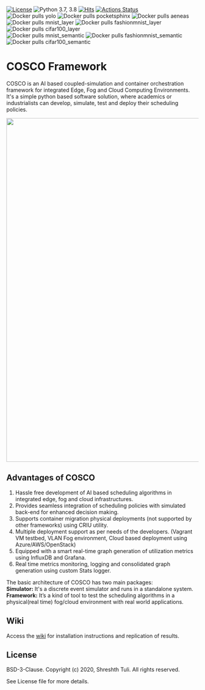 [![License](https://img.shields.io/badge/License-BSD%203--Clause-red.svg)](https://github.com/imperial-qore/COSCO/blob/master/LICENSE)
![Python 3.7, 3.8](https://img.shields.io/badge/python-3.7%20%7C%203.8-blue.svg)
[![Hits](https://hits.seeyoufarm.com/api/count/incr/badge.svg?url=https%3A%2F%2Fgithub.com%2Fimperial-qore%2FCOSCO&count_bg=%23FFC401&title_bg=%23555555&icon=&icon_color=%23E7E7E7&title=hits&edge_flat=false)](https://hits.seeyoufarm.com)
[![Actions Status](https://github.com/imperial-qore/SimpleFogSim/workflows/DeFog-Benchmarks/badge.svg)](https://github.com/imperial-qore/SimpleFogSim/actions)
<br>
![Docker pulls yolo](https://img.shields.io/docker/pulls/shreshthtuli/yolo?label=docker%20pulls%3A%20yolo)
![Docker pulls pocketsphinx](https://img.shields.io/docker/pulls/shreshthtuli/pocketsphinx?label=docker%20pulls%3A%20pocketsphinx)
![Docker pulls aeneas](https://img.shields.io/docker/pulls/shreshthtuli/aeneas?label=docker%20pulls%3A%20aeneas)
<br>
![Docker pulls mnist_layer](https://img.shields.io/docker/pulls/shreshthtuli/mnist_layer?label=docker%20pulls%3A%20mnist_layer)
![Docker pulls fashionmnist_layer](https://img.shields.io/docker/pulls/shreshthtuli/fashionmnist_layer?label=docker%20pulls%3A%20fashionmnist_layer)
![Docker pulls cifar100_layer](https://img.shields.io/docker/pulls/shreshthtuli/cifar100_layer?label=docker%20pulls%3A%20cifar100_layer)
<br>
![Docker pulls mnist_semantic](https://img.shields.io/docker/pulls/shreshthtuli/mnist_semantic?label=docker%20pulls%3A%20mnist_semantic)
![Docker pulls fashionmnist_semantic](https://img.shields.io/docker/pulls/shreshthtuli/fashionmnist_semantic?label=docker%20pulls%3A%20fashionmnist_semantic)
![Docker pulls cifar100_semantic](https://img.shields.io/docker/pulls/shreshthtuli/cifar100_semantic?label=docker%20pulls%3A%20cifar100_semantic)

# COSCO Framework

COSCO is an AI based coupled-simulation and container orchestration framework for integrated Edge, Fog and Cloud Computing Environments.  It's a simple python based software solution, where academics or industrialists  can develop, simulate, test and deploy their scheduling policies. 

<img src="https://github.com/imperial-qore/COSCO/blob/master/wiki/COSCO.jpg" width="900" align="middle">


## Advantages of COSCO
1. Hassle free development of AI based scheduling algorithms in integrated edge, fog and cloud infrastructures.
2. Provides seamless integration of scheduling policies with simulated back-end for enhanced decision making.
3. Supports container migration physical deployments (not supported by other frameworks) using CRIU utility.
4. Multiple deployment support as per needs of the developers. (Vagrant VM testbed, VLAN Fog environment, Cloud based deployment using Azure/AWS/OpenStack)
5. Equipped with a smart real-time graph generation of utilization metrics using InfluxDB and Grafana.
6. Real time metrics monitoring, logging and consolidated graph generation using custom Stats logger.

The basic architecture of COSCO has two main packages: <br>
**Simulator:** It's a discrete event simulator and runs in a standalone system. <br>
**Framework:** It’s a kind of tool to test the scheduling algorithms in a physical(real time) fog/cloud environment with real world applications.

## Wiki
Access the [wiki](https://github.com/imperial-qore/COSCO/wiki) for installation instructions and replication of results.


## License

BSD-3-Clause. 
Copyright (c) 2020, Shreshth Tuli.
All rights reserved.

See License file for more details.

